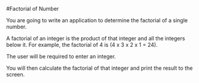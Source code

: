 #Factorial of Number

You are going to write an application to determine the factorial of a single number.

A factorial of an integer is the product of that integer and all the integers below it. For example, the factorial of 4 is (4 x 3 x 2 x 1 = 24).

The user will be required to enter an integer.

You will then calculate the factorial of that integer and print the result to the screen.